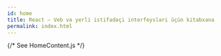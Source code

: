 ```yaml
---
id: home
title: React – Veb və yerli istifadəçi interfeysləri üçün kitabxana
permalink: index.html
---
```


{/* See HomeContent.js */}